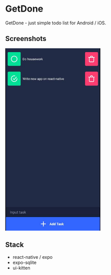 # GetDone

GetDone - just simple todo list for Android / iOS.

## Screenshots

<img src="screenshots/screenshot.jpg" width="300">

## Stack

- react-native / expo
- expo-sqlite
- ui-kitten
